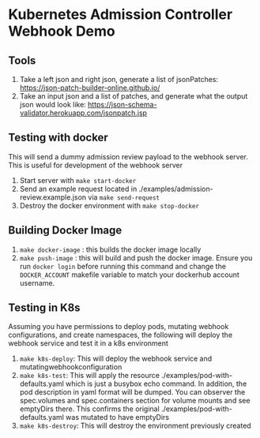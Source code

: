 # Kubernetes Admission Controller Webhook Demo

## Tools
1. Take a left json and right json, generate a list of jsonPatches: https://json-patch-builder-online.github.io/
2. Take an input json and a list of patches, and generate what the output json would look like: https://json-schema-validator.herokuapp.com/jsonpatch.jsp

## Testing with docker
This will send a dummy admission review payload to the webhook server. This is useful for development of the webhook server

1. Start server with `make start-docker`
2. Send an example request located in ./examples/admission-review.example.json via `make send-request`
3. Destroy the docker environment with `make stop-docker`

## Building Docker Image
1. `make docker-image` : this builds the docker image locally
2. `make push-image` : this will build and push the docker image. 
                        Ensure you run `docker login` before running this command and change 
                        the `DOCKER_ACCOUNT` makefile variable to match your dockerhub account username.

## Testing in K8s
Assuming you have permissions to deploy pods, mutating webhook configurations, and create namespaces, 
the following will deploy the webhook service and test it in a k8s environment
1. `make k8s-deploy`: This will deploy the webhook service and mutatingwebhookconfiguration
2. `make k8s-test`: This will apply the resource ./examples/pod-with-defaults.yaml which is just a busybox echo command.
                    In addition, the pod description in yaml format will be dumped. 
                    You can observer the spec.volumes and spec.containers section for volume mounts and see emptyDirs there. 
                    This confirms the original ./examples/pod-with-defaults.yaml was mutated to have emptyDirs
3. `make k8s-destroy`: This will destroy the environment previously created



